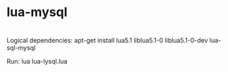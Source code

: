 # lua-mysql
#
Logical dependencies:
apt-get install lua5.1 liblua5.1-0 liblua5.1-0-dev lua-sql-mysql

Run:
lua lua-lysql.lua
